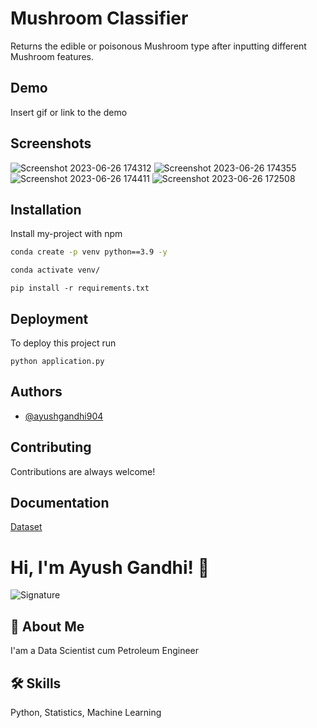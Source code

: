 # Mushroom Classifier

Returns the edible or poisonous Mushroom type after inputting different Mushroom features. 

## Demo

Insert gif or link to the demo


## Screenshots
![Screenshot 2023-06-26 174312](https://github.com/ayushgandhi904/Mushroom-Classifier/assets/96850890/9d20ca2e-eec0-4308-916d-34db6934d393)
![Screenshot 2023-06-26 174355](https://github.com/ayushgandhi904/Mushroom-Classifier/assets/96850890/f9d40b1d-56aa-46c8-a1f1-d70a00040713)
![Screenshot 2023-06-26 174411](https://github.com/ayushgandhi904/Mushroom-Classifier/assets/96850890/701009b9-b596-44e0-93b7-4c3f1a7cdaf4)
![Screenshot 2023-06-26 172508](https://github.com/ayushgandhi904/Mushroom-Classifier/assets/96850890/fb92421e-aa2e-4d1d-bdf1-e5beb1b0fbae)


## Installation

Install my-project with npm

```bash
conda create -p venv python==3.9 -y
```
```bash
conda activate venv/
```
```
pip install -r requirements.txt
```
## Deployment

To deploy this project run

```
python application.py
```

## Authors

- [@ayushgandhi904](https://www.github.com/ayushgandhi904)


## Contributing

Contributions are always welcome!


## Documentation

[Dataset](https://www.kaggle.com/uciml/mushroom-classification)


# Hi, I'm Ayush Gandhi! 👋

![Signature](https://github.com/ayushgandhi904/Mushroom-Classifier/assets/96850890/e5ca1b3f-2122-4dfa-b10a-6e4c0408e0a3)


## 🚀 About Me
I'am a Data Scientist cum Petroleum Engineer


## 🛠 Skills
Python, Statistics, Machine Learning

